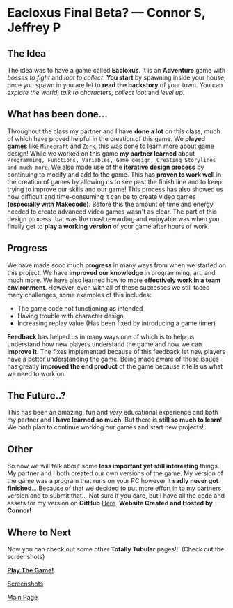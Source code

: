 # Eacloxus Final Beta? — Connor S, Jeffrey P

## The Idea

The idea was to have a game called **Eacloxus**. It is an **Adventure** game with *bosses to fight* and *loot to collect*. **You start** by spawning inside your house, once you spawn in you are let to **read the backstory** of your town. You can *explore the world*, *talk to characters*, *collect loot* and *level up*.

## What has been done...

Throughout the class my partner and I have **done a lot** on this class, much of which have proved helpful in the creation of this game. We **played games** like `Minecraft` and `Zork`, this was done to learn more about game design! 
While we worked on this game **my partner learned** about `Programming, Functions, Variables, Game design, Creating Storylines and much more`. 
We also made use of the **iterative design process** by continuing to modify and add to the game. This has **proven to work well** in the creation of games by allowing us to see past the finish line and to keep trying to improve our skills and our game!
This process has also showed us how difficult and time-consuming it can be to create video games **(especially with Makecode)**. Before this the amount of time and energy needed to create advanced video games wasn't as clear.
The part of this design process that was the most rewarding and enjoyable was when you finally get to **play a working version** of your game after hours of work.

## Progress

We have made sooo much **progress** in many ways from when we started on this project. We have **improved our knowledge** in programming, art, and much more. We have also learned how to more **effectively work in a team environment**.
However, even with all of these successes we still faced many challenges, some examples of this includes: 

- The game code not functioning as intended 
- Having trouble with character design
- Increasing replay value (Has been fixed by introducing a game timer)

**Feedback** has helped us in many ways one of which is to help us understand how new players understand the game and how we can **improve it**. The fixes implemented because of this feedback let new players have a bettor understanding the game. Being made aware of these issues has greatly **improved the end product** of the game because it tells us what we need to work on. 


## The Future..?

This has been an amazing, fun and *very* educational experience and both my partner and **I have learned so much**. But there is **still so much to learn**! We both plan to continue working our games and start new projects!


## Other

So now we will talk about some **less important yet still interesting** things.
My partner and I both created our own versions of the game. My version of the game was a program that runs on your PC however it **sadly never got finished**... Because of that we decided to put more effort in to my partners version and to submit that... Not sure if you care, but I have all the code and assets for my version on **GitHub** [Here](https://github.com/Basicprogrammer10/Eacloxus). **Website Created and Hosted by Connor!**

## Where to Next

Now you can check out some other **Totally Tubular** pages!!! (Check out the screenshots)

**[Play The Game!](https://makecode.com/_cAkJ3EfTfMw9)**

[Screenshots](/school/gamedesign/eacloxus_img)

[Main Page](/school/gamedesign/)